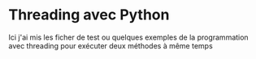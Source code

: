 # Threading avec Python
Ici j'ai mis les ficher de test ou quelques exemples de la programmation avec threading pour exécuter deux méthodes à même temps
